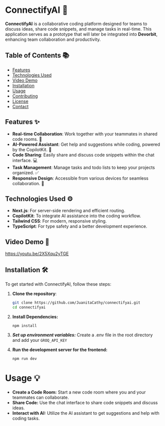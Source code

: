 # ConnectifyAI 🚀

**ConnectifyAI** is a collaborative coding platform designed for teams to discuss ideas, share code snippets, and manage tasks in real-time. This application serves as a prototype that will later be integrated into **Devorbit**, enhancing team collaboration and productivity.

## Table of Contents 📚

- [Features](#features)
- [Technologies Used](#technologies-used)
- [Video Demo](#video-demo)
- [Installation](#installation)
- [Usage](#usage)
- [Contributing](#contributing)
- [License](#license)
- [Contact](#contact)

## Features ✨

- **Real-time Collaboration**: Work together with your teammates in shared code rooms. 🤝
- **AI-Powered Assistant**: Get help and suggestions while coding, powered by the CopilotKit. 🤖
- **Code Sharing**: Easily share and discuss code snippets within the chat interface. 💻
- **Task Management**: Manage tasks and todo lists to keep your projects organized. ✅
- **Responsive Design**: Accessible from various devices for seamless collaboration. 📱

## Technologies Used ⚙️

- **Next.js**: For server-side rendering and efficient routing.
- **CopilotKit**: To integrate AI assistance into the coding workflow.
- **Tailwind CSS**: For modern, responsive styling.
- **TypeScript**: For type safety and a better development experience.

## Video Demo 🎥

https://youtu.be/2X5Xqu2yTGE

## Installation 🛠️

To get started with ConnectifyAI, follow these steps:

1. **Clone the repository**:

   ```bash
   git clone https://github.com/JuanitaCathy/connectifyai.git
   cd connectifyai

2. **Install Dependencies:**
   ```
   npm install
   ```
3. ***Set up environment variables:***
   Create a .env file in the root directory and add your `GROQ_API_KEY`

4. **Run the development server for the frontend:**
   ```
   npm run dev
   ```

# Usage 💡
- **Create a Code Room:** Start a new code room where you and your teammates can collaborate.
- **Share Code:** Use the chat interface to share code snippets and discuss ideas.
- **Interact with AI:** Utilize the AI assistant to get suggestions and help with coding tasks.
